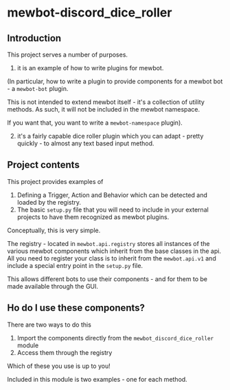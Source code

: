
# mewbot-discord_dice_roller

## Introduction

This project serves a number of purposes.

1) it is an example of how to write plugins for mewbot.

(In particular, how to write a plugin to provide components for a mewbot bot - a `mewbot-bot` plugin.

This is not intended to extend mewbot itself - it's a collection of utility methods.
As such, it will not be included in the mewbot namespace.

If you want that, you want to write a `mewbot-namespace` plugin).

2) it's a fairly capable dice roller plugin which you can adapt - pretty quickly - to almost any text based input method.

## Project contents

This project provides examples of

1) Defining a Trigger, Action and Behavior which can be detected and loaded by the registry.
2) The basic `setup.py` file that you will need to include in your external projects to have them recognized as mewbot plugins.

Conceptually, this is very simple.

The registry - located in `mewbot.api.registry` stores all instances of the various mewbot components which inherit from the base classes in the api.
All you need to register your class is to inherit from the `mewbot.api.v1` and include a special entry point in the `setup.py` file.

This allows different bots to use their components - and for them to be made available through the GUI.

## Ho do I use these components?

There are two ways to do this

1) Import the components directly from the `mewbot_discord_dice_roller` module
2) Access them through the registry

Which of these you use is up to you!

Included in this module is two examples - one for each method.

